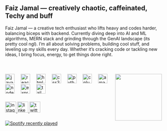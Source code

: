 <h2 align="left">Faiz Jamal — creatively chaotic, caffeinated, Techy and buff</h2>

<p align="left">
  Faiz Jamal — a creative tech enthusiast who lifts heavy and codes harder, balancing biceps with backend.  
  Currently  diving deep into AI and ML algorithms, MERN stack and grinding through the GenAI landscape (its pretty cool ngl).  
 I’m all about solving problems, building cool stuff, and leveling up my skills every day. Whether it’s cracking code or tackling new ideas, I bring focus, energy, to get things done right.
</p>

<br>

###

<div align="center">
</div>

###

<img align="right" height="150" src="https://media3.giphy.com/media/v1.Y2lkPTc5MGI3NjExb3ozZm9zaTg5a2RwdWp1cnhvaDJtemVhMTg4ejB1bng4YjUzZTA2ZiZlcD12MV9pbnRlcm5hbF9naWZfYnlfaWQmY3Q9Zw/y4G4trcBoUgWk/giphy.gif"  />

###

<div align="left">
  <img src="https://cdn.jsdelivr.net/gh/devicons/devicon/icons/javascript/javascript-original.svg" height="30" alt="javascript logo"  />
  <img width="12" />
  <img src="https://cdn.jsdelivr.net/gh/devicons/devicon/icons/react/react-original.svg" height="30" alt="react logo"  />
  <img width="12" />
  <img src="https://cdn.jsdelivr.net/gh/devicons/devicon/icons/html5/html5-original.svg" height="30" alt="html5 logo"  />
  <img width="12" />
  <img src="https://cdn.jsdelivr.net/gh/devicons/devicon/icons/css3/css3-original.svg" height="30" alt="css3 logo"  />
  <img width="12" />
  <img src="https://cdn.jsdelivr.net/gh/devicons/devicon/icons/python/python-original.svg" height="30" alt="python logo"  />
  <img width="12" />
  <img src="https://cdn.jsdelivr.net/gh/devicons/devicon/icons/cplusplus/cplusplus-original.svg" height="30" alt="cplusplus logo"  />
  <img width="12" />
  <img src="https://cdn.jsdelivr.net/gh/devicons/devicon/icons/amazonwebservices/amazonwebservices-line-wordmark.svg" height="30" alt="amazonwebservices logo"  />
  <img width="12" />
  <img src="https://cdn.jsdelivr.net/gh/devicons/devicon/icons/nodejs/nodejs-original.svg" height="30" alt="nodejs logo"  />
  <img width="12" />
  <img src="https://cdn.jsdelivr.net/gh/devicons/devicon/icons/express/express-original.svg" height="30" alt="express logo"  />
  <img width="12" />
  <img src="https://cdn.jsdelivr.net/gh/devicons/devicon/icons/tailwindcss/tailwindcss-original-wordmark.svg" height="30" alt="tailwindcss logo"  />
</div>

###

<div align="left">
  <a href="https://www.instagram.com/faizjamal.07?igsh=MXZ3cHc0djFpcTQxdA==" target="_blank">
    <img src="https://img.shields.io/static/v1?message=Instagram&logo=instagram&label=&color=E4405F&logoColor=white&labelColor=&style=for-the-badge" height="35" alt="instagram logo"  />
  </a>
  <a href="https://www.linkedin.com/in/faiz-jamal-2040ab291?utm_source=share&utm_campaign=share_via&utm_content=profile&utm_medium=android_app" target="_blank">
    <img src="https://img.shields.io/static/v1?message=LinkedIn&logo=linkedin&label=&color=0077B5&logoColor=white&labelColor=&style=for-the-badge" height="35" alt="linkedin logo"  />
  </a>
  <a href="https://x.com/FaizishakJamal?t=Cv0RymowJHBtBGVZp138NQ&s=09" target="_blank">
    <img src="https://img.shields.io/static/v1?message=Twitter&logo=twitter&label=&color=1DA1F2&logoColor=white&labelColor=&style=for-the-badge" height="35" alt="twitter logo"  />
  </a>
</div>

###

<div align="left">
  <a href="https://open.spotify.com/user/31ckaznlgi2xzmyslo64p76yfxoi">
    <img src="https://spotify-recently-played-readme.vercel.app/api?user=31ckaznlgi2xzmyslo64p76yfxoi&count=4&unique=false" alt="Spotify recently played"  />
  </a>
</div>

###
